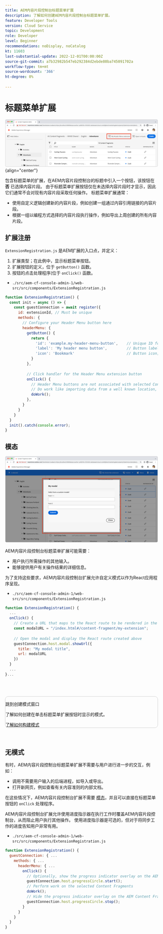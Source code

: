 ```yaml
---
title: AEM内容片段控制台标题菜单扩展
description: 了解如何创建AEM内容片段控制台标题菜单扩展。
feature: Developer Tools
version: Cloud Service
topic: Development
role: Developer
level: Beginner
recommendations: noDisplay, noCatalog
kt: 11603
last-substantial-update: 2022-12-01T00:00:00Z
source-git-commit: a7b32982b547eb292384d2ebde80ba745091702a
workflow-type: tm+mt
source-wordcount: '366'
ht-degree: 0%

---
```



# 标题菜单扩展

![标题菜单扩展](./assets/header-menu/header-menu.png){align="center"}

包含标题菜单的扩展，在AEM内容片段控制台的标题中引入一个按钮，该按钮在 __否__ 已选择内容片段。 由于标题菜单扩展按钮仅在未选择内容片段时才显示，因此它们通常不会对现有内容片段采取任何操作。 标题菜单扩展通常：

+ 使用自定义逻辑创建新的内容片段，例如创建一组通过内容引用链接的内容片段。
+ 根据一组以编程方式选择的内容片段执行操作，例如导出上周创建的所有内容片段。

## 扩展注册

`ExtensionRegistration.js` 是AEM扩展的入口点，并定义：

1. 扩展类型；在此例中，显示标题菜单按钮。
1. 扩展按钮的定义，位于 `getButton()` 函数。
1. 按钮的点击处理程序(位于 `onClick()` 函数。

+ `./src/aem-cf-console-admin-1/web-src/src/components/ExtensionRegistration.js`

```javascript
function ExtensionRegistration() {
  const init = async () => {
    const guestConnection = await register({
      id: extensionId, // Must be unique
      methods: {
        // Configure your Header Menu button here
        headerMenu: {
          getButton() {
            return {
              'id': 'example.my-header-menu-button',    // Unique ID for the button
              'label': 'My header menu button',         // Button label 
              'icon': 'Bookmark'                        // Button icon; get name from: https://spectrum.adobe.com/page/icons/ (Remove spaces, keep uppercase)
            }
          },

          // Click handler for the Header Menu extension button
          onClick() {
            // Header Menu buttons are not associated with selected Content Fragment, and thus are not provided a selection parameter.        
            // Do work like importing data from a well known location, or exporting a welll known set of data
            doWork();            
          },
        }
      }
    }
  }
  init().catch(console.error);
}
```

## 模态

![模态](./assets/modal/modal.png)

AEM内容片段控制台标题菜单扩展可能需要：

+ 用户执行所需操作的其他输入。
+ 能够提供用户有关操作结果的详细信息。

为了支持这些要求，AEM内容片段控制台扩展允许自定义模式以作为React应用程序呈现。

+ `./src/aem-cf-console-admin-1/web-src/src/components/ExtensionRegistration.js`

```javascript
function ExtensionRegistration() {
  ...
  onClick() {
    // Create a URL that maps to the React route to be rendered in the modal
    const modalURL = "/index.html#/content-fragment/my-extension";

    // Open the modal and display the React route created above
    guestConnection.host.modal.showUrl({
      title: "My modal title",
      url: modalURL
    })     
  }
  ...     
}...
```

<div class="column is-8-desktop is-full-mobile is-half-tablet" style="
    border: solid 1px #ccc;
    border-radius: 10px;
    margin: 4rem auto;
">
  <div class="is-flex is-padded-small is-padded-big-mobile">
    <div>
      <p class="has-text-weight-bold is-size-36 is-size-27-touch is-margin-bottom-big has-text-blackest">跳到创建模式窗口</p>
      <p class="has-text-blackest">了解如何创建在单击标题菜单扩展按钮时显示的模式。</p>
      <div class="has-align-start is-margin-top-big">
        <a href="./modal.md" target="_blank" class="spectrum-Button spectrum-Button--outline spectrum-Button--primary spectrum-Button--sizeM">
          <span class="spectrum-Button-label has-no-wrap has-text-weight-bold" title="了解如何构建模式">了解如何构建模式</span>
        </a>
      </div>
    </div>
  </div>
</div>

## 无模式

有时，AEM内容片段控制台标题菜单扩展不需要与用户进行进一步的交互，例如：

+ 调用不需要用户输入的后端进程，如导入或导出。
+ 打开新网页，例如查看有关内容准则的内部文档。

在这些情况下，AEM内容片段控制台扩展不需要 [模态](#modal)，并且可以直接在标题菜单按钮的 `onClick` 处理程序。

AEM内容片段控制台扩展允许使用进度指示器在执行工作时覆盖AEM内容片段控制台，从而阻止用户执行其他操作。 使用进度指示器是可选的，但对于将同步工作的进度告知用户非常有用。

+ `./src/aem-cf-console-admin-1/web-src/src/components/ExtensionRegistration.js`

```javascript
function ExtensionRegistration() {
  guestConnection: { ...
    methods: { ...
      headerMenu: { ...
        onClick() {
          // Optionally, show the progress indicator overlay on the AEM Content Fragment console
          guestConnection.host.progressCircle.start();
          // Perform work on the selected Content Fragments
          doWork();
          // Hide the progress indicator overlay on the AEM Content Fragment console when the work is done
          guestConnection.host.progressCircle.stop();
        }
      }
    }
  }
}
```
